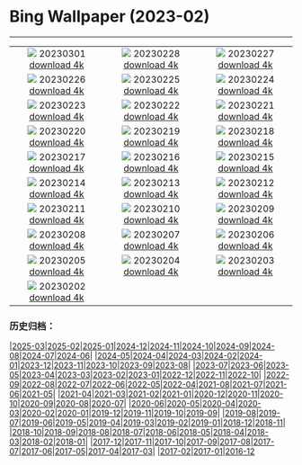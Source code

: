 # Bing Wallpaper (2023-02)
**************
| | | |
| :----: | :----: | :----: |
| ![](https://www.bing.com/th?id=OHR.SanMartinoVillage_EN-IN2402786658_1920x1080.jpg) 20230301 [download 4k](https://www.bing.com/th?id=OHR.SanMartinoVillage_EN-IN2402786658_UHD.jpg) | ![](https://www.bing.com/th?id=OHR.AtraniAmalfi_EN-IN2291116818_1920x1080.jpg) 20230228 [download 4k](https://www.bing.com/th?id=OHR.AtraniAmalfi_EN-IN2291116818_UHD.jpg) | ![](https://www.bing.com/th?id=OHR.PolarBearFrost_EN-IN2230168012_1920x1080.jpg) 20230227 [download 4k](https://www.bing.com/th?id=OHR.PolarBearFrost_EN-IN2230168012_UHD.jpg) |
| ![](https://www.bing.com/th?id=OHR.CanopyPeru_EN-IN2161879762_1920x1080.jpg) 20230226 [download 4k](https://www.bing.com/th?id=OHR.CanopyPeru_EN-IN2161879762_UHD.jpg) | ![](https://www.bing.com/th?id=OHR.BryceAnniv_EN-IN2070948821_1920x1080.jpg) 20230225 [download 4k](https://www.bing.com/th?id=OHR.BryceAnniv_EN-IN2070948821_UHD.jpg) | ![](https://www.bing.com/th?id=OHR.RichmondParkDuck_EN-IN4393298463_1920x1080.jpg) 20230224 [download 4k](https://www.bing.com/th?id=OHR.RichmondParkDuck_EN-IN4393298463_UHD.jpg) |
| ![](https://www.bing.com/th?id=OHR.ParisWinter_EN-IN2809559115_1920x1080.jpg) 20230223 [download 4k](https://www.bing.com/th?id=OHR.ParisWinter_EN-IN2809559115_UHD.jpg) | ![](https://www.bing.com/th?id=OHR.GlassOctopus_EN-IN5956583508_1920x1080.jpg) 20230222 [download 4k](https://www.bing.com/th?id=OHR.GlassOctopus_EN-IN5956583508_UHD.jpg) | ![](https://www.bing.com/th?id=OHR.MardiGrasNOLA_EN-IN2690617612_1920x1080.jpg) 20230221 [download 4k](https://www.bing.com/th?id=OHR.MardiGrasNOLA_EN-IN2690617612_UHD.jpg) |
| ![](https://www.bing.com/th?id=OHR.WinterberryBush_EN-IN5907653699_1920x1080.jpg) 20230220 [download 4k](https://www.bing.com/th?id=OHR.WinterberryBush_EN-IN5907653699_UHD.jpg) | ![](https://www.bing.com/th?id=OHR.MauiWhale_EN-IN2520219218_1920x1080.jpg) 20230219 [download 4k](https://www.bing.com/th?id=OHR.MauiWhale_EN-IN2520219218_UHD.jpg) | ![](https://www.bing.com/th?id=OHR.EbenIceCave_EN-IN9031390028_1920x1080.jpg) 20230218 [download 4k](https://www.bing.com/th?id=OHR.EbenIceCave_EN-IN9031390028_UHD.jpg) |
| ![](https://www.bing.com/th?id=OHR.BirdcountAllen_EN-IN8909281826_1920x1080.jpg) 20230217 [download 4k](https://www.bing.com/th?id=OHR.BirdcountAllen_EN-IN8909281826_UHD.jpg) | ![](https://www.bing.com/th?id=OHR.FireFallYosemite_EN-IN8755954211_1920x1080.jpg) 20230216 [download 4k](https://www.bing.com/th?id=OHR.FireFallYosemite_EN-IN8755954211_UHD.jpg) | ![](https://www.bing.com/th?id=OHR.HippoDayChobe_EN-IN8522077079_1920x1080.jpg) 20230215 [download 4k](https://www.bing.com/th?id=OHR.HippoDayChobe_EN-IN8522077079_UHD.jpg) |
| ![](https://www.bing.com/th?id=OHR.OtaruIgloo_EN-IN8409373034_1920x1080.jpg) 20230214 [download 4k](https://www.bing.com/th?id=OHR.OtaruIgloo_EN-IN8409373034_UHD.jpg) | ![](https://www.bing.com/th?id=OHR.MoonValley_EN-IN8236419836_1920x1080.jpg) 20230213 [download 4k](https://www.bing.com/th?id=OHR.MoonValley_EN-IN8236419836_UHD.jpg) | ![](https://www.bing.com/th?id=OHR.BoobyDarwinDay_EN-IN1374857733_1920x1080.jpg) 20230212 [download 4k](https://www.bing.com/th?id=OHR.BoobyDarwinDay_EN-IN1374857733_UHD.jpg) |
| ![](https://www.bing.com/th?id=OHR.DarkSkiesDV_EN-IN7920040669_1920x1080.jpg) 20230211 [download 4k](https://www.bing.com/th?id=OHR.DarkSkiesDV_EN-IN7920040669_UHD.jpg) | ![](https://www.bing.com/th?id=OHR.EpidaurusGreece_EN-IN7766735984_1920x1080.jpg) 20230210 [download 4k](https://www.bing.com/th?id=OHR.EpidaurusGreece_EN-IN7766735984_UHD.jpg) | ![](https://www.bing.com/th?id=OHR.LowerAntelopeAZ_EN-IN0938240808_1920x1080.jpg) 20230209 [download 4k](https://www.bing.com/th?id=OHR.LowerAntelopeAZ_EN-IN0938240808_UHD.jpg) |
| ![](https://www.bing.com/th?id=OHR.NorwayRestArea_EN-IN8211082251_1920x1080.jpg) 20230208 [download 4k](https://www.bing.com/th?id=OHR.NorwayRestArea_EN-IN8211082251_UHD.jpg) | ![](https://www.bing.com/th?id=OHR.MedievalLabro_EN-IN6496784064_1920x1080.jpg) 20230207 [download 4k](https://www.bing.com/th?id=OHR.MedievalLabro_EN-IN6496784064_UHD.jpg) | ![](https://www.bing.com/th?id=OHR.WaitangiFjordlandNP_EN-IN6197153060_1920x1080.jpg) 20230206 [download 4k](https://www.bing.com/th?id=OHR.WaitangiFjordlandNP_EN-IN6197153060_UHD.jpg) |
| ![](https://www.bing.com/th?id=OHR.MonarchPismo_EN-IN4855361445_1920x1080.jpg) 20230205 [download 4k](https://www.bing.com/th?id=OHR.MonarchPismo_EN-IN4855361445_UHD.jpg) | ![](https://www.bing.com/th?id=OHR.FeldbergSchnee_EN-IN9827082388_1920x1080.jpg) 20230204 [download 4k](https://www.bing.com/th?id=OHR.FeldbergSchnee_EN-IN9827082388_UHD.jpg) | ![](https://www.bing.com/th?id=OHR.QuebecFrontenac_EN-IN1368877806_1920x1080.jpg) 20230203 [download 4k](https://www.bing.com/th?id=OHR.QuebecFrontenac_EN-IN1368877806_UHD.jpg) |
| ![](https://www.bing.com/th?id=OHR.GroundhogThree_EN-IN0846491116_1920x1080.jpg) 20230202 [download 4k](https://www.bing.com/th?id=OHR.GroundhogThree_EN-IN0846491116_UHD.jpg) |  |  |

### 历史归档：

|[2025-03](bing/2025-03/2025-03.md)|[2025-02](bing/2025-02/2025-02.md)|[2025-01](bing/2025-01/2025-01.md)|[2024-12](bing/2024-12/2024-12.md)|[2024-11](bing/2024-11/2024-11.md)|[2024-10](bing/2024-10/2024-10.md)|[2024-09](bing/2024-09/2024-09.md)|[2024-08](bing/2024-08/2024-08.md)|[2024-07](bing/2024-07/2024-07.md)|[2024-06](bing/2024-06/2024-06.md)|
|[2024-05](bing/2024-05/2024-05.md)|[2024-04](bing/2024-04/2024-04.md)|[2024-03](bing/2024-03/2024-03.md)|[2024-02](bing/2024-02/2024-02.md)|[2024-01](bing/2024-01/2024-01.md)|[2023-12](bing/2023-12/2023-12.md)|[2023-11](bing/2023-11/2023-11.md)|[2023-10](bing/2023-10/2023-10.md)|[2023-09](bing/2023-09/2023-09.md)|[2023-08](bing/2023-08/2023-08.md)|
|[2023-07](bing/2023-07/2023-07.md)|[2023-06](bing/2023-06/2023-06.md)|[2023-05](bing/2023-05/2023-05.md)|[2023-04](bing/2023-04/2023-04.md)|[2023-03](bing/2023-03/2023-03.md)|[2023-02](bing/2023-02/2023-02.md)|[2023-01](bing/2023-01/2023-01.md)|[2022-12](bing/2022-12/2022-12.md)|[2022-11](bing/2022-11/2022-11.md)|[2022-10](bing/2022-10/2022-10.md)|
|[2022-09](bing/2022-09/2022-09.md)|[2022-08](bing/2022-08/2022-08.md)|[2022-07](bing/2022-07/2022-07.md)|[2022-06](bing/2022-06/2022-06.md)|[2022-05](bing/2022-05/2022-05.md)|[2022-04](bing/2022-04/2022-04.md)|[2021-08](bing/2021-08/2021-08.md)|[2021-07](bing/2021-07/2021-07.md)|[2021-06](bing/2021-06/2021-06.md)|[2021-05](bing/2021-05/2021-05.md)|
|[2021-04](bing/2021-04/2021-04.md)|[2021-03](bing/2021-03/2021-03.md)|[2021-02](bing/2021-02/2021-02.md)|[2021-01](bing/2021-01/2021-01.md)|[2020-12](bing/2020-12/2020-12.md)|[2020-11](bing/2020-11/2020-11.md)|[2020-10](bing/2020-10/2020-10.md)|[2020-09](bing/2020-09/2020-09.md)|[2020-08](bing/2020-08/2020-08.md)|[2020-07](bing/2020-07/2020-07.md)|
|[2020-06](bing/2020-06/2020-06.md)|[2020-05](bing/2020-05/2020-05.md)|[2020-04](bing/2020-04/2020-04.md)|[2020-03](bing/2020-03/2020-03.md)|[2020-02](bing/2020-02/2020-02.md)|[2020-01](bing/2020-01/2020-01.md)|[2019-12](bing/2019-12/2019-12.md)|[2019-11](bing/2019-11/2019-11.md)|[2019-10](bing/2019-10/2019-10.md)|[2019-09](bing/2019-09/2019-09.md)|
|[2019-08](bing/2019-08/2019-08.md)|[2019-07](bing/2019-07/2019-07.md)|[2019-06](bing/2019-06/2019-06.md)|[2019-05](bing/2019-05/2019-05.md)|[2019-04](bing/2019-04/2019-04.md)|[2019-03](bing/2019-03/2019-03.md)|[2019-02](bing/2019-02/2019-02.md)|[2019-01](bing/2019-01/2019-01.md)|[2018-12](bing/2018-12/2018-12.md)|[2018-11](bing/2018-11/2018-11.md)|
|[2018-10](bing/2018-10/2018-10.md)|[2018-09](bing/2018-09/2018-09.md)|[2018-08](bing/2018-08/2018-08.md)|[2018-07](bing/2018-07/2018-07.md)|[2018-06](bing/2018-06/2018-06.md)|[2018-05](bing/2018-05/2018-05.md)|[2018-04](bing/2018-04/2018-04.md)|[2018-03](bing/2018-03/2018-03.md)|[2018-02](bing/2018-02/2018-02.md)|[2018-01](bing/2018-01/2018-01.md)|
|[2017-12](bing/2017-12/2017-12.md)|[2017-11](bing/2017-11/2017-11.md)|[2017-10](bing/2017-10/2017-10.md)|[2017-09](bing/2017-09/2017-09.md)|[2017-08](bing/2017-08/2017-08.md)|[2017-07](bing/2017-07/2017-07.md)|[2017-06](bing/2017-06/2017-06.md)|[2017-05](bing/2017-05/2017-05.md)|[2017-04](bing/2017-04/2017-04.md)|[2017-03](bing/2017-03/2017-03.md)|
|[2017-02](bing/2017-02/2017-02.md)|[2017-01](bing/2017-01/2017-01.md)|[2016-12](bing/2016-12/2016-12.md)